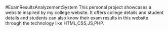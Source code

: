 #ExamResultsAnalyzementSystem
This personal project showcases a website inspired by my college website. It offers college details and student details and students can also know their exam results in this website through the technology like HTML,CSS,JS,PHP.
